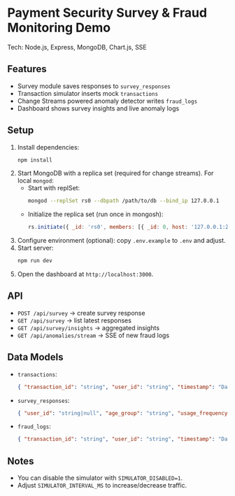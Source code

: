 # Payment Security Survey & Fraud Monitoring Demo

Tech: Node.js, Express, MongoDB, Chart.js, SSE

## Features
- Survey module saves responses to `survey_responses`
- Transaction simulator inserts mock `transactions`
- Change Streams powered anomaly detector writes `fraud_logs`
- Dashboard shows survey insights and live anomaly logs

## Setup
1. Install dependencies:
   ```bash
   npm install
   ```
2. Start MongoDB with a replica set (required for change streams). For local `mongod`:
   - Start with replSet:
     ```bash
     mongod --replSet rs0 --dbpath /path/to/db --bind_ip 127.0.0.1
     ```
   - Initialize the replica set (run once in mongosh):
     ```javascript
     rs.initiate({ _id: 'rs0', members: [{ _id: 0, host: '127.0.0.1:27017' }] })
     ```
3. Configure environment (optional): copy `.env.example` to `.env` and adjust.
4. Start server:
   ```bash
   npm run dev
   ```
5. Open the dashboard at `http://localhost:3000`.

## API
- `POST /api/survey` → create survey response
- `GET /api/survey` → list latest responses
- `GET /api/survey/insights` → aggregated insights
- `GET /api/anomalies/stream` → SSE of new fraud logs

## Data Models
- `transactions`:
  ```json
  { "transaction_id": "string", "user_id": "string", "timestamp": "Date", "amount": 123.45, "payment_method": "UPI|CARD|WALLET|NET_BANKING", "location": "string", "device_id": "string", "ip_address": "string", "status": "SUCCESS|FAILED" }
  ```
- `survey_responses`:
  ```json
  { "user_id": "string|null", "age_group": "string", "usage_frequency": "string", "payment_methods": ["..."], "security_fears": ["..."], "past_fraud_experience": {"had_fraud": true}, "security_practices": ["..."], "security_expectations": ["..."], "created_at": "Date" }
  ```
- `fraud_logs`:
  ```json
  { "transaction_id": "string", "user_id": "string", "timestamp": "Date", "anomaly_detected": true, "risk_score": 0-99, "reason": [{"code": "...", "message": "..."}] }
  ```

## Notes
- You can disable the simulator with `SIMULATOR_DISABLED=1`.
- Adjust `SIMULATOR_INTERVAL_MS` to increase/decrease traffic. 
